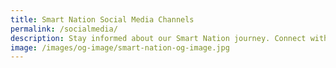 ```yaml
---
title: Smart Nation Social Media Channels
permalink: /socialmedia/
description: Stay informed about our Smart Nation journey. Connect with us on social media.
image: /images/og-image/smart-nation-og-image.jpg
---
```

